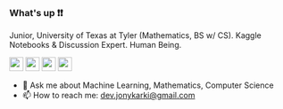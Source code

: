 ### What's up ❗❗

<p>Junior, University of Texas at Tyler (Mathematics, BS w/ CS). Kaggle Notebooks & Discussion Expert. Human Being.</p>

<p>
<a href="https://jonykarki.com"><img src="https://img.shields.io/badge/Personal-Website-%23F13209.svg?&style=for-the-badge" height=25></a> <a href="https://www.twitter.com/jonykarki"><img src="https://img.shields.io/badge/twitter-%231DA1F2.svg?&style=for-the-badge&logo=twitter&logoColor=white" height=25></a> <a href="https://www.linkedin.com/in/jonykarki"><img src="https://img.shields.io/badge/linkedin-%230077B5.svg?&style=for-the-badge&logo=linkedin&logoColor=white" height=25></a> <a href="https://www.kaggle.com/jonykarki"><img src="https://img.shields.io/badge/kaggle-%2320BEFF.svg?&style=for-the-badge&logo=kaggle&logoColor=white" height=25></a>
</p>

<!--
- 🔭 I’m currently working on ...
- 🌱 I’m currently learning ...
- 👯 I’m looking to collaborate on ...
- 🤔 I’m looking for help with ...
- 😄 Pronouns: ...
- ⚡ Fun fact: ...
-->
- 💬 Ask me about Machine Learning, Mathematics, Computer Science
- 📫 How to reach me: dev.jonykarki@gmail.com
<!-- 
<h3>Recent Tweet</h3>
<p><a href="https://www.twitter.com/jonykarki"><img src="https://github.com/jonykarki/jonykarki/blob/master/tweet.png" width="700"></a></p> -->

